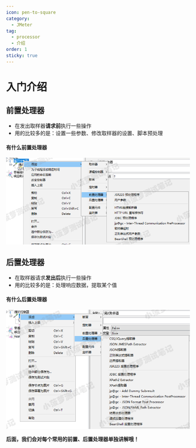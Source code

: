 ```yaml
---
icon: pen-to-square
category:
  - JMeter
tag:
  - processor
  - 介绍
order: 1
sticky: true
---
```


# 入门介绍

## 前置处理器

- 在发出取样器**请求前**执行一些操作
- 用的比较多的是：设置一些参数、修改取样器的设置、脚本预处理

 

#### 有什么前置处理器

![前置处理器](/assets/jmeter/1896874-20200617175741944-1861675942.png)

 

## 后置处理器

- 在取样器请求**发出后**执行一些操作
- 用的比较多的是：处理响应数据，提取某个值

#### 有什么后置处理器

![后置处理器](/assets/jmeter/1896874-20200617175500489-2013302601.png)

 

**后面，我们会对每个常用的前置、后置处理器单独讲解哦！**
